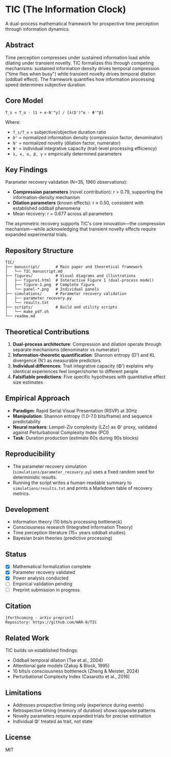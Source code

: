 # TIC (The Information Clock)

A dual-process mathematical framework for prospective time perception through information dynamics.

## Abstract

Time perception compresses under sustained information load while dilating under transient novelty. TIC formalizes this through competing mechanisms: sustained information density drives temporal compression ("time flies when busy") while transient novelty drives temporal dilation (oddball effect). The framework quantifies how information processing speed determines subjective duration.

## Core Model

```
T_s ≈ T_o · [1 + κ·N'^γ] / [λ(D')^α · Φ'^β]
```

Where:
- `T_s/T_o` = subjective/objective duration ratio
- `D'` = normalized information density (compression factor, denominator)
- `N'` = normalized novelty (dilation factor, numerator)  
- `Φ'` = individual integrative capacity (trait-level processing efficiency)
- `λ, κ, α, β, γ` = empirically determined parameters

## Key Findings

Parameter recovery validation (N=35, 1960 observations):
- **Compression parameters** (novel contribution): r > 0.79, supporting the information-density mechanism
- **Dilation parameters** (known effects): r ≈ 0.50, consistent with established oddball phenomena
- Mean recovery: r = 0.677 across all parameters

The asymmetric recovery supports TIC's core innovation—the compression mechanism—while acknowledging that transient novelty effects require expanded experimental trials.

## Repository Structure

```
TIC/
├── manuscript/       # Main paper and theoretical framework
│   └── TIC_manuscript.md
├── figures/          # Visual diagrams and illustrations
│   ├── figure1.html  # Interactive Figure 1 (dual-process model)
│   ├── figure-1.png  # Complete figure
│   └── panel-*.png   # Individual panels
├── simulations/      # Parameter recovery validation
│   ├── parameter_recovery.py
│   └── results.txt
├── scripts/          # Build and utility scripts
│   └── make_pdf.sh
└── readme.md
```

## Theoretical Contributions

1. **Dual-process architecture**: Compression and dilation operate through separate mechanisms (denominator vs numerator)
2. **Information-theoretic quantification**: Shannon entropy (D') and KL divergence (N') as measurable predictors
3. **Individual differences**: Trait integrative capacity (Φ') explains why identical experiences feel longer/shorter to different people
4. **Falsifiable predictions**: Five specific hypotheses with quantitative effect size estimates

## Empirical Approach

- **Paradigm**: Rapid Serial Visual Presentation (RSVP) at 30Hz
- **Manipulation**: Shannon entropy (1.0-7.0 bits/frame) and sequence predictability
- **Neural markers**: Lempel-Ziv complexity (LZc) as Φ' proxy, validated against Perturbational Complexity Index (PCI)
- **Task**: Duration production (estimate 60s during 90s blocks)

## Reproducibility

- The parameter recovery simulation (`simulations/parameter_recovery.py`) uses a fixed random seed for deterministic results.
- Running the script writes a human-readable summary to `simulations/results.txt` and prints a Markdown table of recovery metrics.

## Development

- Information theory (10 bits/s processing bottleneck)
- Consciousness research (Integrated Information Theory)
- Time perception literature (15+ years oddball studies)
- Bayesian brain theories (predictive processing)

## Status

- [x] Mathematical formalization complete
- [x] Parameter recovery validated
- [x] Power analysis conducted
- [ ] Empirical validation pending
- [ ] Preprint submission in progress

## Citation

```
[Forthcoming - arXiv preprint]
Repository: https://github.com/WAR-0/TIC
```

## Related Work

TIC builds on established findings:
- Oddball temporal dilation (Tse et al., 2004)
- Attentional gate models (Zakay & Block, 1995)
- 10 bits/s consciousness bottleneck (Zheng & Meister, 2024)
- Perturbational Complexity Index (Casarotto et al., 2016)

## Limitations

- Addresses prospective timing only (experience during events)
- Retrospective timing (memory of duration) shows opposite patterns
- Novelty parameters require expanded trials for precise estimation
- Individual Φ' treated as trait, not state

## License

MIT
